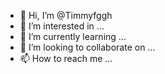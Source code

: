 - 👋 Hi, I’m @Timmyfggh
- 👀 I’m interested in ...
- 🌱 I’m currently learning ...
- 💞️ I’m looking to collaborate on ...
- 📫 How to reach me ...

<!---
Timmyfggh/Timmyfggh is a ✨ special ✨ repository because its `README.md` (this file) appears on your GitHub profile.
You can click the Preview link to take a look at your changes.
--->
